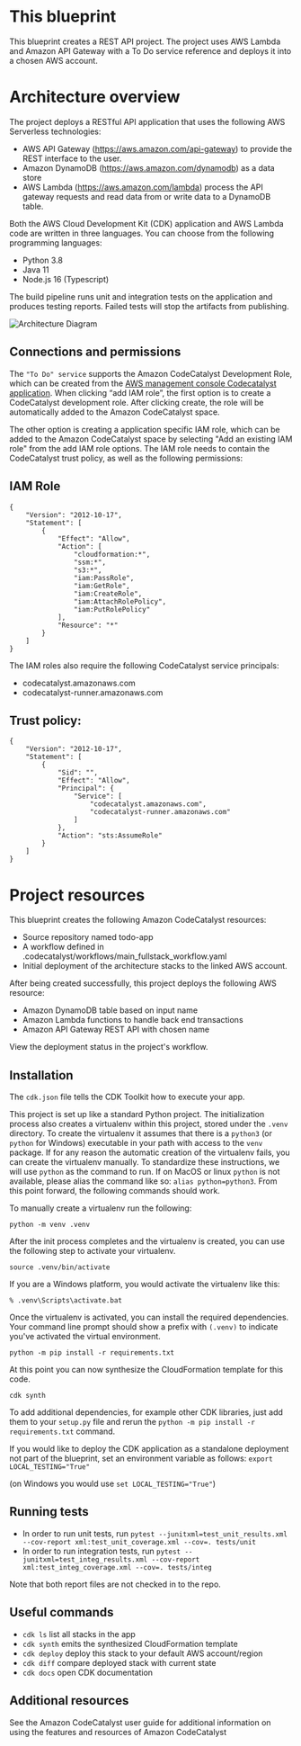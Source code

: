 # This blueprint
This blueprint creates a REST API project. The project uses AWS Lambda and Amazon API Gateway with a To Do service reference and deploys it into a chosen AWS account.

# Architecture overview

The project deploys a RESTful API application that uses the following AWS Serverless technologies:

* AWS API Gateway (https://aws.amazon.com/api-gateway) to provide the REST interface to the user.
* Amazon DynamoDB (https://aws.amazon.com/dynamodb) as a data store
* AWS Lambda (https://aws.amazon.com/lambda) process the API gateway requests and read data from or write data to a DynamoDB table.

Both the AWS Cloud Development Kit (CDK) application and AWS Lambda code are written in three languages. You can choose from the following programming languages:

* Python 3.8
* Java 11
* Node.js 16 (Typescript)

The build pipeline runs unit and integration tests on the application and produces testing reports. Failed tests will stop the artifacts from publishing.

![Architecture Diagram](https://deyn4asqcu6xj.cloudfront.net/serverless-todo-backend-arch.png)

## Connections and permissions

The `"To Do" service` supports the Amazon CodeCatalyst Development Role, which can be created from the [AWS management console Codecatalyst application](https://us-west-2.console.aws.amazon.com/codecatalyst/home?region=us-west-2#/). When clicking “add IAM role”, the first option is to create a CodeCatalyst development role. After clicking create, the role will be automatically added to the Amazon CodeCatalyst space.

The other option is creating a application specific IAM role, which can be added to the Amazon CodeCatalyst space by selecting "Add an existing IAM role" from the add IAM role options. The IAM role needs to contain the CodeCatalyst trust policy, as well as the following permissions:

## IAM Role

```
{
    "Version": "2012-10-17",
    "Statement": [
        {
            "Effect": "Allow",
            "Action": [
                "cloudformation:*",
                "ssm:*",
                "s3:*",
                "iam:PassRole",
                "iam:GetRole",
                "iam:CreateRole",
                "iam:AttachRolePolicy",
                "iam:PutRolePolicy"
            ],
            "Resource": "*"
        }
    ]
}
```

The IAM roles also require the following CodeCatalyst service principals:
*  codecatalyst.amazonaws.com
*  codecatalyst-runner.amazonaws.com

## Trust policy:

```
{
    "Version": "2012-10-17",
    "Statement": [
        {
            "Sid": "",
            "Effect": "Allow",
            "Principal": {
                "Service": [
                    "codecatalyst.amazonaws.com",
                    "codecatalyst-runner.amazonaws.com"
                ]
            },
            "Action": "sts:AssumeRole"
        }
    ]
}
```

# Project resources

This blueprint creates the following Amazon CodeCatalyst resources:

* Source repository named todo-app
* A workflow defined in .codecatalyst/workflows/main_fullstack_workflow.yaml
* Initial deployment of the architecture stacks to the linked AWS account.

After being created successfully, this project deploys the following AWS resource:

* Amazon DynamoDB table based on input name
* Amazon Lambda functions to handle back end transactions
* Amazon API Gateway REST API with chosen name

View the deployment status in the project's workflow.

## Installation

The `cdk.json` file tells the CDK Toolkit how to execute your app.

This project is set up like a standard Python project.  The initialization
process also creates a virtualenv within this project, stored under the `.venv`
directory.  To create the virtualenv it assumes that there is a `python3`
(or `python` for Windows) executable in your path with access to the `venv`
package. If for any reason the automatic creation of the virtualenv fails,
you can create the virtualenv manually. To standardize these instructions, we
will use `python` as the command to run.  If on MacOS or linux `python` is not
available, please alias the command like so: `alias python=python3`.  From this point
forward, the following commands should work.

To manually create a virtualenv run the following:

```
python -m venv .venv
```

After the init process completes and the virtualenv is created, you can use the following
step to activate your virtualenv.

```
source .venv/bin/activate
```

If you are a Windows platform, you would activate the virtualenv like this:

```
% .venv\Scripts\activate.bat
```

Once the virtualenv is activated, you can install the required dependencies. Your command line prompt should show a prefix with `(.venv)` to indicate you've activated the virtual environment.

```
python -m pip install -r requirements.txt
```

At this point you can now synthesize the CloudFormation template for this code.

```
cdk synth
```

To add additional dependencies, for example other CDK libraries, just add
them to your `setup.py` file and rerun the `python -m pip install -r requirements.txt` command.

If you would like to deploy the CDK application as a standalone deployment not part of the blueprint, set an environment variable as follows:
`export LOCAL_TESTING="True"`

(on Windows you would use `set LOCAL_TESTING="True"`)

## Running tests

* In order to run unit tests, run `pytest --junitxml=test_unit_results.xml --cov-report xml:test_unit_coverage.xml --cov=. tests/unit`
* In order to run integration tests, run `pytest --junitxml=test_integ_results.xml --cov-report xml:test_integ_coverage.xml --cov=. tests/integ`

Note that both report files are not checked in to the repo.

## Useful commands

* `cdk ls`          list all stacks in the app
* `cdk synth`       emits the synthesized CloudFormation template
* `cdk deploy`      deploy this stack to your default AWS account/region
* `cdk diff`        compare deployed stack with current state
* `cdk docs`        open CDK documentation

## Additional resources

See the Amazon CodeCatalyst user guide for additional information on using the features and resources of Amazon CodeCatalyst